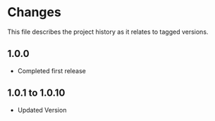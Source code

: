 # Changes
This file describes the project history as it relates to tagged versions.

## 1.0.0
- Completed first release

## 1.0.1 to 1.0.10
- Updated Version
